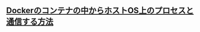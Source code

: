 ## [Dockerのコンテナの中からホストOS上のプロセスと通信する方法](https://qiita.com/ijufumi/items/badde64d530e6bade382?utm_campaign=email&utm_content=link&utm_medium=email&utm_source=update_stocked_article)
